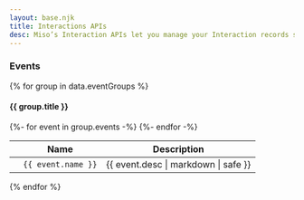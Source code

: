 ```yaml
---
layout: base.njk
title: Interactions APIs
desc: Miso’s Interaction APIs let you manage your Interaction records stored with Miso.
---
```

### Events

{% for group in data.eventGroups %}
#### {{ group.title }}
<table class="table">
  <thead>
    <tr>
      <th scope="col"></th>
      <th scope="col">Name</th>
      <th scope="col">Description</th>
    </tr>
  </thead>
  <tbody>
  {%- for event in group.events -%}
    <tr>
      <td></td>
      <td><code>{{ event.name }}</code></td>
      <td>{{ event.desc | markdown | safe }}</td>
    </tr>
  {%- endfor -%}
  </tbody>
</table>
{% endfor %}
